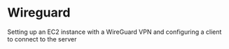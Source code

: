 # Wireguard
Setting up an EC2 instance with a WireGuard VPN and configuring a client to connect to the server
